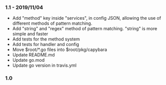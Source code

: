 ### 1.1 - 2019/11/04
- Add "method" key inside "services", in config JSON, allowing the use of different methods of pattern matching.
- Add "string" and "regex" method of pattern matching. "string" is more simple and faster
- Add tests for the method system
- Add tests for handler and config
- Move $root/*.go files into $root/pkg/capybara
- Update README.md
- Update go.mod
- Update go version in travis.yml

### 1.0

